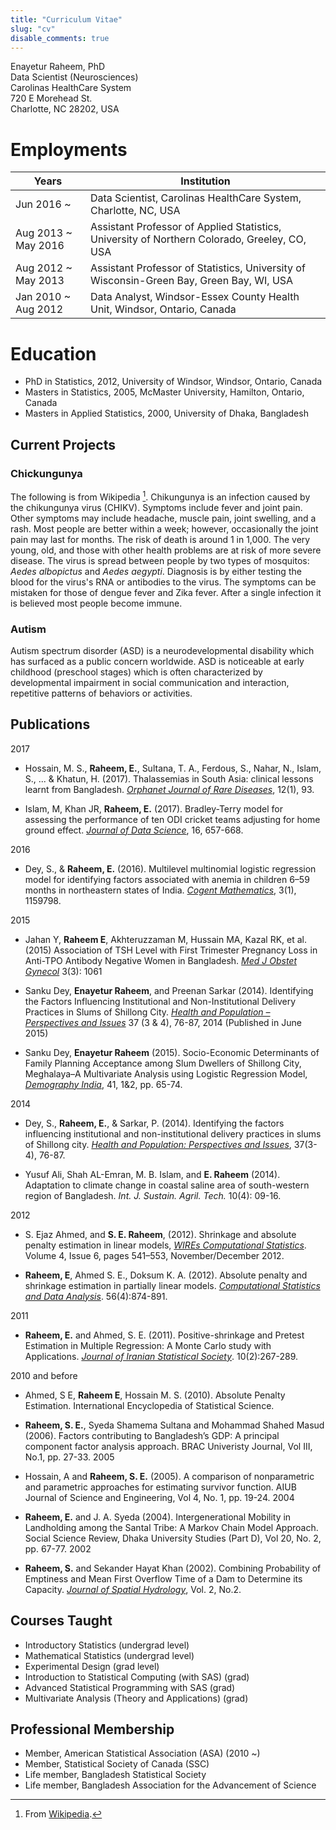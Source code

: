 ```yaml
---
title: "Curriculum Vitae"
slug: "cv"
disable_comments: true
---
```


Enayetur Raheem, PhD <br>
Data Scientist (Neurosciences)<br>
Carolinas HealthCare System <br>
720 E Morehead St.<br>
Charlotte, NC 28202, USA

# Employments

 Years        | Institution  
 -------------| -----
 Jun 2016 ~    | Data Scientist, Carolinas HealthCare System, Charlotte, NC, USA
 Aug 2013 ~ May 2016 | Assistant Professor of Applied Statistics, University of Northern Colorado, Greeley, CO, USA
 Aug 2012 ~ May 2013 | Assistant Professor of Statistics, University of Wisconsin-Green Bay, Green Bay, WI, USA
 Jan 2010 ~ Aug 2012 | Data Analyst, Windsor-Essex County Health Unit, Windsor, Ontario, Canada
 


# Education

* PhD in Statistics, 2012, University of Windsor, Windsor, Ontario, Canada
* Masters in Statistics, 2005, McMaster University, Hamilton, Ontario, Canada
* Masters in Applied Statistics, 2000, University of Dhaka, Bangladesh

## Current Projects 

### Chickungunya

The following is from Wikipedia [^1]. Chikungunya is an infection caused by the chikungunya virus (CHIKV). Symptoms include fever and joint pain. Other symptoms may include headache, muscle pain, joint swelling, and a rash. Most people are better within a week; however, occasionally the joint pain may last for months. The risk of death is around 1 in 1,000. The very young, old, and those with other health problems are at risk of more severe disease. The virus is spread between people by two types of mosquitos: *Aedes albopictus* and *Aedes aegypti*. Diagnosis is by either testing the blood for the virus's RNA or antibodies to the virus. The symptoms can be mistaken for those of dengue fever and Zika fever. After a single infection it is believed most people become immune.

[^1]: From [Wikipedia](https://en.wikipedia.org/wiki/Chikungunya). 


### Autism

Autism spectrum disorder (ASD) is a neurodevelopmental disability which has surfaced as a public concern worldwide. ASD is noticeable at early childhood (preschool stages) which is often characterized by developmental impairment in social communication and interaction, repetitive patterns of behaviors or activities.


## Publications

2017 

* Hossain, M. S., **Raheem, E.**, Sultana, T. A., Ferdous, S., Nahar, N., Islam, S., ... & Khatun, H. (2017). Thalassemias in South Asia: clinical lessons learnt from Bangladesh. [*Orphanet Journal of Rare Diseases*](https://ojrd.biomedcentral.com/articles/10.1186/s13023-017-0643-z), 12(1), 93.

* Islam, M, Khan JR, **Raheem, E.** (2017). Bradley-Terry model for assessing the performance of ten ODI cricket teams adjusting for home ground effect. [*Journal of Data Science*](http://www.jds-online.com/file_download/628/221-OK.pdf), 16, 657-668.

2016

* Dey, S., & **Raheem, E.** (2016). Multilevel multinomial logistic regression model for identifying factors associated with anemia in children 6–59 months in northeastern states of India. [*Cogent Mathematics*](http://www.tandfonline.com/doi/full/10.1080/23311835.2016.1159798), 3(1), 1159798.

2015 

* Jahan Y, **Raheem E**, Akhteruzzaman M, Hussain MA, Kazal RK, et al. (2015) Association of TSH Level with First Trimester Pregnancy Loss in Anti-TPO Antibody Negative Women in Bangladesh. [*Med J Obstet Gynecol*](http://www.jscimedcentral.com/Obstetrics/obstetrics-3-1061.pdf) 3(3): 1061

* Sanku Dey, **Enayetur Raheem**, and Preenan Sarkar (2014). Identifying the Factors Influencing Institutional and Non-Institutional Delivery Practices in Slums of Shillong City. [*Health and Population – Perspectives and Issues*](http://medind.nic.in/hab/t14/i3/habt14i3p76.pdf) 37 (3 & 4), 76-87, 2014 (Published in June 2015)

* Sanku Dey, **Enayetur Raheem** (2015). Socio-Economic Determinants of Family Planning Acceptance among Slum Dwellers of Shillong City, Meghalaya–A Multivariate Analysis using Logistic Regression Model, [*Demography India*](https://www.researchgate.net/profile/Enayetur_Raheem/publication/283273293_Socio-Economic_Determinants_of_Family_Planning_Acceptance_among_Slum_Dwellers_of_Shillong_City_Meghalaya-A_Multivariate_Analysis_Using_Logistic_Regression_Model/links/563003f908ae76226de004ff/Socio-Economic-Determinants-of-Family-Planning-Acceptance-among-Slum-Dwellers-of-Shillong-City-Meghalaya-A-Multivariate-Analysis-Using-Logistic-Regression-Model.pdf), 41, 1\&2, pp. 65-74.


2014

* Dey, S., **Raheem, E.**, & Sarkar, P. (2014). Identifying the factors influencing institutional and non-institutional delivery practices in slums of Shillong city. [*Health and Population: Perspectives and Issues*](http://medind.nic.in/hab/t14/i3/habt14i3p76.pdf), 37(3-4), 76-87.

* Yusuf Ali, Shah AL-Emran, M. B. Islam, and **E. Raheem** (2014). Adaptation to climate change in coastal saline area of south-western region of Bangladesh. *Int. J. Sustain. Agril. Tech.* 10(4): 09-16.

2012

* S. Ejaz Ahmed, and **S. E. Raheem**, (2012). Shrinkage and absolute penalty estimation in linear models, [*WIREs Computational Statistics*](http://onlinelibrary.wiley.com/doi/10.1002/wics.1232/full). Volume 4, Issue 6, pages 541–553, November/December 2012.

* **Raheem, E**, Ahmed S. E., Doksum K. A. (2012). Absolute penalty and shrinkage estimation in partially linear models. [*Computational Statistics and Data Analysis*](http://dx.doi.org/10.1016/j.csda.2011.09.021). 56(4):874-891.

2011

* **Raheem, E.** and Ahmed, S. E. (2011). Positive-shrinkage and Pretest Estimation in Multiple Regression: A Monte Carlo study with Applications. [*Journal of Iranian Statistical Society*](http://jirss.irstat.ir/browse.php?a_id=166&sid=1&slc_lang=en). 10(2):267-289.

2010 and before

* Ahmed, S E, **Raheem E**, Hossain M. S. (2010). Absolute Penalty Estimation. International Encyclopedia of Statistical Science.

* **Raheem, S. E.**, Syeda Shamema Sultana and Mohammad Shahed Masud (2006). Factors contributing to Bangladesh’s GDP: A principal component factor analysis approach. BRAC Univeristy Journal, Vol III, No.1, pp. 27-33.
2005

* Hossain, A and **Raheem, S. E.** (2005). A comparison of nonparametric and parametric approaches for estimating survivor function. AIUB Journal of Science and Engineering, Vol 4, No. 1, pp. 19-24.
2004

* **Raheem, E.** and J. A. Syeda (2004). Intergenerational Mobility in Landholding among the Santal Tribe: A Markov Chain Model Approach. Social Science Review, Dhaka University Studies (Part D), Vol 20, No. 2, pp. 67-77.
2002

* **Raheem, S.** and Sekander Hayat Khan (2002). Combining Probability of Emptiness and Mean First Overflow Time of a Dam to Determine its Capacity. [*Journal of Spatial Hydrology*](http://www.spatialhydrology.net/index.php/JOSH/article/view/12/12), Vol. 2, No.2.

## Courses Taught

* Introductory Statistics (undergrad level)
* Mathematical Statistics (undergrad level)
* Experimental Design (grad level)
* Introduction to Statistical Computing (with SAS) (grad)
* Advanced Statistical Programming	with SAS (grad)
* Multivariate Analysis (Theory and Applications)	(grad)

## Professional Membership

- Member, American Statistical Association (ASA) (2010 ~)
- Member, Statistical Society of Canada (SSC)
- Life member, Bangladesh Statistical Society
- Life member, Bangladesh Association for the Advancement of Science



